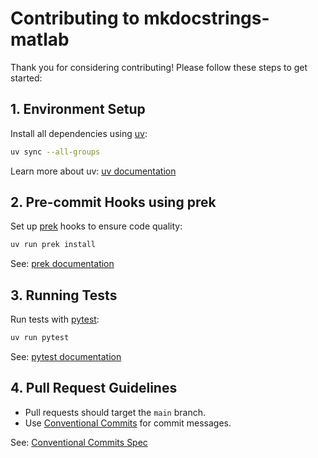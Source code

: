# Contributing to mkdocstrings-matlab

Thank you for considering contributing! Please follow these steps to get started:

## 1. Environment Setup

Install all dependencies using [uv](https://github.com/astral-sh/uv):

```sh
uv sync --all-groups
```

Learn more about uv: [uv documentation](https://github.com/astral-sh/uv)

## 2. Pre-commit Hooks using prek

Set up [prek](https://github.com/j178/prek) hooks to ensure code quality:

```sh
uv run prek install
```

See: [prek documentation](https://prek.j178.dev/)

## 3. Running Tests

Run tests with [pytest](https://docs.pytest.org/en/stable/):

```sh
uv run pytest
```

See: [pytest documentation](https://docs.pytest.org/en/stable/)

## 4. Pull Request Guidelines

- Pull requests should target the `main` branch.
- Use [Conventional Commits](https://www.conventionalcommits.org/en/v1.0.0/) for commit messages.

See: [Conventional Commits Spec](https://www.conventionalcommits.org/en/v1.0.0/)
